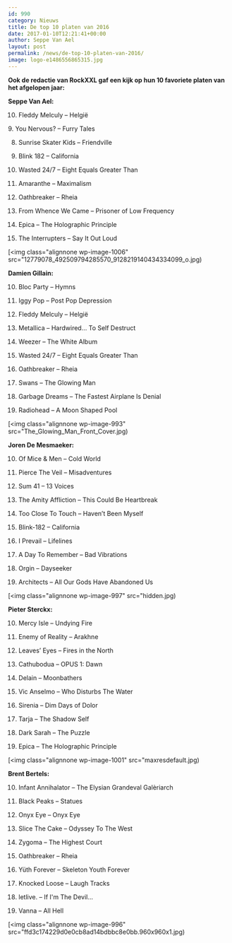 ```yaml
---
id: 990
category: Nieuws
title: De top 10 platen van 2016
date: 2017-01-10T12:21:41+00:00
author: Seppe Van Ael
layout: post
permalink: /news/de-top-10-platen-van-2016/
image: logo-e1486556865315.jpg
---
```

**Ook de redactie van RockXXL gaf een kijk op hun 10 favoriete platen van het afgelopen jaar:**

**Seppe Van Ael:**

10. Fleddy Melculy – Helgië

9. You Nervous? – Furry Tales

8. Sunrise Skater Kids – Friendville

7. Blink 182 – California

6. Wasted 24/7 – Eight Equals Greater Than

5. Amaranthe – Maximalism

4. Oathbreaker – Rheia

3. From Whence We Came – Prisoner of Low Frequency

2. Epica – The Holographic Principle

1. The Interrupters – Say It Out Loud

[<img class="alignnone wp-image-1006" src="12779078_492509794285570_9128219140434334099_o.jpg)

**Damien Gillain:**

10. Bloc Party – Hymns

9. Iggy Pop – Post Pop Depression

8. Fleddy Melculy – Helgië

7. Metallica – Hardwired&#8230; To Self Destruct

6. Weezer – The White Album

5. Wasted 24/7 – Eight Equals Greater Than

4. Oathbreaker – Rheia

3. Swans – The Glowing Man

2. Garbage Dreams – The Fastest Airplane Is Denial

1. Radiohead – A Moon Shaped Pool

[<img class="alignnone wp-image-993" src="The_Glowing_Man_Front_Cover.jpg)

**Joren De Mesmaeker:**

10. Of Mice & Men – Cold World

9. Pierce The Veil – Misadventures

8. Sum 41 – 13 Voices

7. The Amity Affliction – This Could Be Heartbreak

6. Too Close To Touch – Haven’t Been Myself

5. Blink-182 – California

4. I Prevail – Lifelines

3. A Day To Remember – Bad Vibrations

2. Orgin – Dayseeker

1. Architects – All Our Gods Have Abandoned Us

[<img class="alignnone wp-image-997" src="hidden.jpg)

**Pieter Sterckx:**

10. Mercy Isle – Undying Fire

9. Enemy of Reality – Arakhne

8. Leaves’ Eyes – Fires in the North

7. Cathubodua – OPUS 1: Dawn

6. Delain – Moonbathers

5. Vic Anselmo – Who Disturbs The Water

4. Sirenia – Dim Days of Dolor

3. Tarja – The Shadow Self

2. Dark Sarah – The Puzzle

1. Epica – The Holographic Principle

[<img class="alignnone wp-image-1001" src="maxresdefault.jpg)

**Brent Bertels:**

10. Infant Annihalator – The Elysian Grandeval Galèriarch

9. Black Peaks – Statues

8. Onyx Eye – Onyx Eye

7. Slice The Cake – Odyssey To The West

6. Zygoma – The Highest Court

5. Oathbreaker – Rheia

4. Yüth Forever – Skeleton Youth Forever

3. Knocked Loose – Laugh Tracks

2. letlive. – If I'm The Devil&#8230;

1. Vanna – All Hell

[<img class="alignnone wp-image-996" src="ffd3c174229d0e0cb8ad14bdbbc8e0bb.960x960x1.jpg)